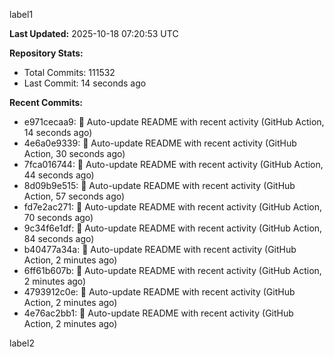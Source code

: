 
label1 
<!-- ACTIVITY_START -->
**Last Updated:** 2025-10-18 07:20:53 UTC

**Repository Stats:**
- Total Commits: 111532
- Last Commit: 14 seconds ago

**Recent Commits:**
- e971cecaa9: 🤖 Auto-update README with recent activity (GitHub Action, 14 seconds ago)
- 4e6a0e9339: 🤖 Auto-update README with recent activity (GitHub Action, 30 seconds ago)
- 7fca016744: 🤖 Auto-update README with recent activity (GitHub Action, 44 seconds ago)
- 8d09b9e515: 🤖 Auto-update README with recent activity (GitHub Action, 57 seconds ago)
- fd7e2ac271: 🤖 Auto-update README with recent activity (GitHub Action, 70 seconds ago)
- 9c34f6e1df: 🤖 Auto-update README with recent activity (GitHub Action, 84 seconds ago)
- b40477a34a: 🤖 Auto-update README with recent activity (GitHub Action, 2 minutes ago)
- 6ff61b607b: 🤖 Auto-update README with recent activity (GitHub Action, 2 minutes ago)
- 4793912c0e: 🤖 Auto-update README with recent activity (GitHub Action, 2 minutes ago)
- 4e76ac2bb1: 🤖 Auto-update README with recent activity (GitHub Action, 2 minutes ago)
<!-- ACTIVITY_END -->

label2
